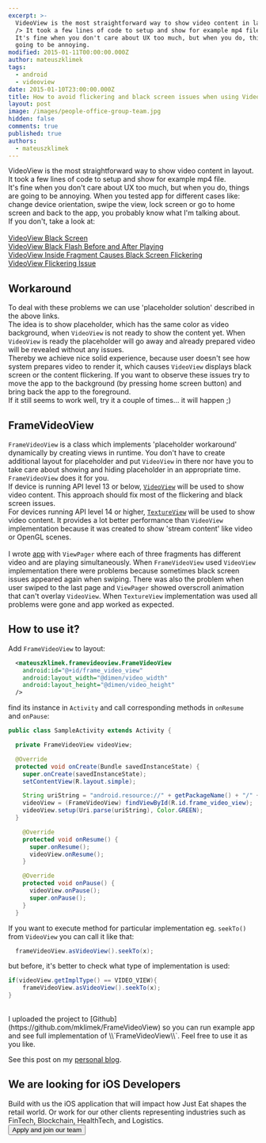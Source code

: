 ```yaml
---
excerpt: >-
  VideoView is the most straightforward way to show video content in layout. <br
  /> It took a few lines of code to setup and show for example mp4 file. <br />
  It's fine when you don't care about UX too much, but when you do, things are
  going to be annoying.
modified: 2015-01-11T00:00:00.000Z
author: mateuszklimek
tags:
  - android
  - videoview
date: 2015-01-10T23:00:00.000Z
title: How to avoid flickering and black screen issues when using VideoView?
layout: post
image: /images/people-office-group-team.jpg
hidden: false
comments: true
published: true
authors:
  - mateuszklimek
---
```

VideoView is the most straightforward way to show video content in layout. <br />
It took a few lines of code to setup and show for example mp4 file. <br />
It's fine when you don't care about UX too much, but when you do, things are going to be annoying.
When you tested app for different cases like: change device orientation, swipe the view, lock screen or go to home screen and back to the app, you probably know what I'm talking about. <br />
If you don't, take a look at: <br /><br />
[VideoView Black Screen](http://stackoverflow.com/questions/9765629/android-videoview-black-screen) <br />
[VideoView Black Flash Before and After Playing](http://stackoverflow.com/questions/4343350/videoview-black-flash-before-and-after-playing?lq=1) <br />
[VideoView Inside Fragment Causes Black Screen Flickering](http://stackoverflow.com/questions/17717906/videoview-inside-fragment-causes-black-screen-flicking?lq=1) <br />
[VideoView Flickering Issue](http://stackoverflow.com/questions/17587476/videoview-flickering-issue?lq=1) <br />

## Workaround

To deal with these problems we can use 'placeholder solution' described in the above links. <br />
The idea is to show placeholder, which has the same color as video background, when `VideoView` is not ready to show the content yet. When `VideoView` is ready the placeholder will go away and already prepared video will be revealed without any issues. <br />
Thereby we achieve nice solid experience, because user doesn't see how system prepares video to render it, which causes `VideoView` displays black screen or the content flickering. If you want to observe these issues try to move the app to the background (by pressing home screen button) and bring back the app to the foreground. <br />
If it still seems to work well, try it a couple of times... it will happen ;)

## FrameVideoView

`FrameVideoView` is a class which implements 'placeholder workaround' dynamically by creating views in runtime. You don't have to create additional layout for placeholder and put `VideoView` in there nor have you to take care about showing and hiding placeholder in an appropriate time. `FrameVideoView` does it for you. <br />
If device is running API level 13 or below, [`VideoView`](https://developer.android.com/reference/android/widget/VideoView.html) will be used to show video content. This approach should fix most of the flickering and black screen issues. <br />
For devices running API level 14 or higher, [`TextureView`](https://developer.android.com/reference/android/view/TextureView.html) will be used to show video content. It provides a lot better performance than `VideoView` implementation because it was created to show 'stream content' like video or OpenGL scenes. <br /> <br />
I wrote [app](https://play.google.com/store/apps/details?id=com.everytap&hl=en) with `ViewPager` where each of three fragments has different video and are playing simultaneously. When `FrameVideoView` used `VideoView` implementation there were problems because sometimes black screen issues appeared again when swiping. There was also the problem when user swiped to the last page and `ViewPager` showed overscroll animation that can't overlay `VideoView`. When `TextureView` implementation was used all problems were gone and app worked as expected.

## How to use it?

Add `FrameVideoView` to layout:

```xml
  <mateuszklimek.framevideoview.FrameVideoView
    android:id="@+id/frame_video_view"
    android:layout_width="@dimen/video_width"
    android:layout_height="@dimen/video_height"
  />
```

find its instance in `Activity` and call corresponding methods in `onResume` and `onPause`:

```java
public class SampleActivity extends Activity {

  private FrameVideoView videoView;

  @Override
  protected void onCreate(Bundle savedInstanceState) {
    super.onCreate(savedInstanceState);
    setContentView(R.layout.simple);

    String uriString = "android.resource://" + getPackageName() + "/" + R.raw.movie;
    videoView = (FrameVideoView) findViewById(R.id.frame_video_view);
    videoView.setup(Uri.parse(uriString), Color.GREEN);
  }

    @Override
    protected void onResume() {
      super.onResume();
      videoView.onResume();
    }

    @Override
    protected void onPause() {
      videoView.onPause();
      super.onPause();
    }
  }
```

If you want to execute method for particular implementation eg. `seekTo()` from `VideoView` you can call it like that:

```java
  frameVideoView.asVideoView().seekTo(x);
```

but before, it's better to check what type of implementation is used:

```java
if(videoView.getImplType() == VIDEO_VIEW){
    frameVideoView.asVideoView().seekTo(x);
}
```

  <br />
 I uploaded the project to [Github](https://github.com/mklimek/FrameVideoView) so you can run example app and see full implementation of \\`FrameVideoView\\`. Feel free to use it as you like.
  <br />

  See this post on my [personal blog](http://mklimek.github.io/frame-video-view/).

<div class='block-button'><h2>We are looking for iOS Developers</h2><div>Build with us the iOS application that will impact how Just Eat shapes the retail world. Or work for our other clients representing industries such as FinTech, Blockchain, HealthTech, and Logistics.</div><a href="/jobs/senior-ios-developer"><button>Apply and join our team</button></a></div>
